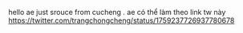 hello ae just srouce from cucheng . ae có thể làm theo link tw này 
https://twitter.com/trangchongcheng/status/1759237726937780678
